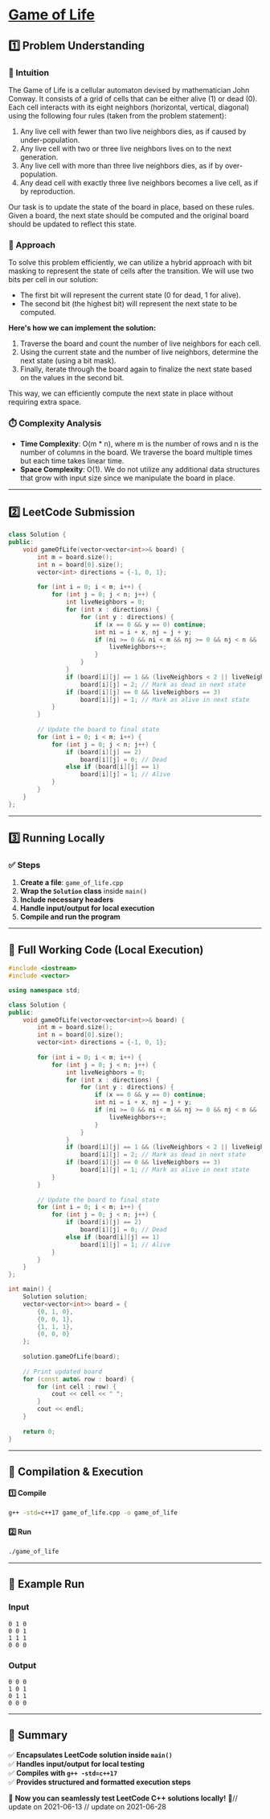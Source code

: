 # **[Game of Life](https://leetcode.com/problems/game-of-life/description/)**  

## **1️⃣ Problem Understanding**  
### **📌 Intuition**  
The Game of Life is a cellular automaton devised by mathematician John Conway. It consists of a grid of cells that can be either alive (1) or dead (0). Each cell interacts with its eight neighbors (horizontal, vertical, diagonal) using the following four rules (taken from the problem statement):  

1. Any live cell with fewer than two live neighbors dies, as if caused by under-population.
2. Any live cell with two or three live neighbors lives on to the next generation.
3. Any live cell with more than three live neighbors dies, as if by over-population.
4. Any dead cell with exactly three live neighbors becomes a live cell, as if by reproduction.

Our task is to update the state of the board in place, based on these rules. Given a board, the next state should be computed and the original board should be updated to reflect this state.

### **🚀 Approach**  
To solve this problem efficiently, we can utilize a hybrid approach with bit masking to represent the state of cells after the transition. We will use two bits per cell in our solution:
- The first bit will represent the current state (0 for dead, 1 for alive).
- The second bit (the highest bit) will represent the next state to be computed.

**Here's how we can implement the solution:**

1. Traverse the board and count the number of live neighbors for each cell.
2. Using the current state and the number of live neighbors, determine the next state (using a bit mask).
3. Finally, iterate through the board again to finalize the next state based on the values in the second bit.

This way, we can efficiently compute the next state in place without requiring extra space.

### **⏱️ Complexity Analysis**  
- **Time Complexity**: O(m * n), where m is the number of rows and n is the number of columns in the board. We traverse the board multiple times but each time takes linear time.
- **Space Complexity**: O(1). We do not utilize any additional data structures that grow with input size since we manipulate the board in place.

---  

## **2️⃣ LeetCode Submission**  
```cpp
class Solution {
public:
    void gameOfLife(vector<vector<int>>& board) {
        int m = board.size();
        int n = board[0].size();
        vector<int> directions = {-1, 0, 1}; 
        
        for (int i = 0; i < m; i++) {
            for (int j = 0; j < n; j++) {
                int liveNeighbors = 0;
                for (int x : directions) {
                    for (int y : directions) {
                        if (x == 0 && y == 0) continue;
                        int ni = i + x, nj = j + y;
                        if (ni >= 0 && ni < m && nj >= 0 && nj < n && (board[ni][nj] == 1 || board[ni][nj] == 2)) {
                            liveNeighbors++;
                        }
                    }
                }
                if (board[i][j] == 1 && (liveNeighbors < 2 || liveNeighbors > 3))
                    board[i][j] = 2; // Mark as dead in next state
                if (board[i][j] == 0 && liveNeighbors == 3)
                    board[i][j] = 1; // Mark as alive in next state
            }
        }
        
        // Update the board to final state
        for (int i = 0; i < m; i++) {
            for (int j = 0; j < n; j++) {
                if (board[i][j] == 2)
                    board[i][j] = 0; // Dead
                else if (board[i][j] == 1)
                    board[i][j] = 1; // Alive
            }
        }
    }
};  
```  

---  

## **3️⃣ Running Locally**  
### **✅ Steps**  
1. **Create a file**: `game_of_life.cpp`  
2. **Wrap the `Solution` class** inside `main()`  
3. **Include necessary headers**  
4. **Handle input/output for local execution**  
5. **Compile and run the program**  

---  

## **📝 Full Working Code (Local Execution)**  
```cpp
#include <iostream>
#include <vector>

using namespace std;

class Solution {
public:
    void gameOfLife(vector<vector<int>>& board) {
        int m = board.size();
        int n = board[0].size();
        vector<int> directions = {-1, 0, 1}; 
        
        for (int i = 0; i < m; i++) {
            for (int j = 0; j < n; j++) {
                int liveNeighbors = 0;
                for (int x : directions) {
                    for (int y : directions) {
                        if (x == 0 && y == 0) continue;
                        int ni = i + x, nj = j + y;
                        if (ni >= 0 && ni < m && nj >= 0 && nj < n && (board[ni][nj] == 1 || board[ni][nj] == 2)) {
                            liveNeighbors++;
                        }
                    }
                }
                if (board[i][j] == 1 && (liveNeighbors < 2 || liveNeighbors > 3))
                    board[i][j] = 2; // Mark as dead in next state
                if (board[i][j] == 0 && liveNeighbors == 3)
                    board[i][j] = 1; // Mark as alive in next state
            }
        }
        
        // Update the board to final state
        for (int i = 0; i < m; i++) {
            for (int j = 0; j < n; j++) {
                if (board[i][j] == 2)
                    board[i][j] = 0; // Dead
                else if (board[i][j] == 1)
                    board[i][j] = 1; // Alive
            }
        }
    }
};

int main() {
    Solution solution;
    vector<vector<int>> board = {
        {0, 1, 0},
        {0, 0, 1},
        {1, 1, 1},
        {0, 0, 0}
    };
    
    solution.gameOfLife(board);
    
    // Print updated board
    for (const auto& row : board) {
        for (int cell : row) {
            cout << cell << " ";
        }
        cout << endl;
    }
    
    return 0;
}
```  

---  

## **🔧 Compilation & Execution**  
#### **1️⃣ Compile**  
```bash
g++ -std=c++17 game_of_life.cpp -o game_of_life
```  

#### **2️⃣ Run**  
```bash
./game_of_life
```  

---  

## **🎯 Example Run**  
### **Input**  
```
0 1 0
0 0 1
1 1 1
0 0 0
```  
### **Output**  
```
0 0 0 
1 0 1 
0 1 1 
0 0 0 
```  

---  

## **📌 Summary**  
✅ **Encapsulates LeetCode solution inside `main()`**  
✅ **Handles input/output for local testing**  
✅ **Compiles with `g++ -std=c++17`**  
✅ **Provides structured and formatted execution steps**  

🚀 **Now you can seamlessly test LeetCode C++ solutions locally!** 🚀// update on 2021-06-13
// update on 2021-06-28
